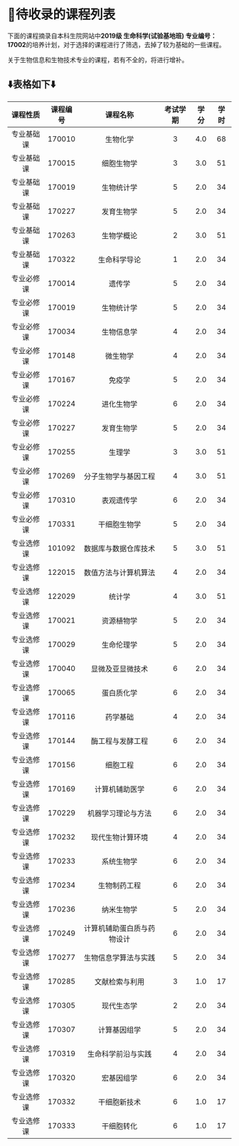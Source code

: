 # :triangular_flag_on_post:待收录的课程列表

下面的课程摘录自本科生院网站中**2019级  生命科学(试验基地班) 专业编号：17002**的培养计划，对于选择的课程进行了筛选，去掉了较为基础的一些课程。

关于生物信息和生物技术专业的课程，若有不全的，将进行增补。

## :arrow_down:表格如下:arrow_down:


|课程性质|课程编号|课程名称|考试学期|学分|学时|
|:----: |:-----:|:-----:|:----:|:--:|:--:|
|专业基础课|170010|生物化学|3|4.0|68|
|专业基础课|170015|细胞生物学|3|3.0|51|
|专业基础课|170019|生物统计学|5|2.0|34|
|专业基础课|170227|发育生物学|5|2.0|34|
|专业基础课|170263|生物学概论|2|3.0|51|
|专业基础课|170322|生命科学导论|1|2.0|34|
|专业必修课|170014|遗传学|5|2.0|34|
|专业必修课|170019|生物统计学|5|2.0|34|
|专业必修课|170034|生物信息学|4|2.0|34|
|专业必修课|170148|微生物学|4|2.0|34|
|专业必修课|170167|免疫学|5|2.0|34|
|专业必修课|170224|进化生物学|6|2.0|34|
|专业必修课|170227|发育生物学|5|2.0|34|
|专业必修课|170255|生理学|3|3.0|51|
|专业必修课|170269|分子生物学与基因工程|4|3.0|51|
|专业必修课|170310|表观遗传学|6|2.0|34|
|专业必修课|170331|干细胞生物学|5|2.0|34|
|专业选修课|101092|数据库与数据仓库技术|5|3.0|51|
|专业选修课|122015|数值方法与计算机算法|4|2.0|34|
|专业选修课|122029|统计学|4|3.0|51|
|专业选修课|170021|资源植物学|5|2.0|34|
|专业选修课|170029|生命伦理学|5|2.0|34|
|专业选修课|170040|显微及亚显微技术|6|2.0|34|
|专业选修课|170065|蛋白质化学|6|2.0|34|
|专业选修课|170116|药学基础|4|2.0|34|
|专业选修课|170144|酶工程与发酵工程|6|2.0|34|
|专业选修课|170156|细胞工程|6|2.0|34|
|专业选修课|170169|计算机辅助医学|6|2.0|34|
|专业选修课|170229|机器学习理论与方法|6|2.0|34|
|专业选修课|170232|现代生物计算环境|4|2.0|34|
|专业选修课|170233|系统生物学|6|2.0|34|
|专业选修课|170234|生物制药工程|6|2.0|34|
|专业选修课|170236|纳米生物学|5|2.0|34|
|专业选修课|170249|计算机辅助蛋白质与药物设计|6|2.0|34|
|专业选修课|170277|生物信息学算法与实践|5|2.0|34|
|专业选修课|170285|文献检索与利用|3|1.0|17|
|专业选修课|170305|现代生态学|2|2.0|34|
|专业选修课|170307|计算基因组学|5|2.0|34|
|专业选修课|170319|生命科学前沿与实践|4|2.0|34|
|专业选修课|170320|宏基因组学|6|2.0|34|
|专业选修课|170332|干细胞新技术|6|1.0|17|
|专业选修课|170333|干细胞转化|6|1.0|17|
